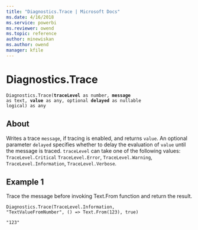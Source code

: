 ```yaml
---
title: "Diagnostics.Trace | Microsoft Docs"
ms.date: 4/16/2018
ms.service: powerbi
ms.reviewer: owend
ms.topic: reference
author: minewiskan
ms.author: owend
manager: kfile
---
```

# Diagnostics.Trace
<code>Diagnostics.Trace(<b>traceLevel</b> as number, <b>message</b> as text, <b>value</b> as any, optional <b>delayed</b> as nullable logical) as any</code>  
## About  
Writes a trace <code>message</code>, if tracing is enabled, and returns <code>value</code>. An optional parameter <code>delayed</code> specifies whether to delay the evaluation of <code>value</code> until the message is traced. <code>traceLevel</code> can take one of the following values: <code>TraceLevel.Critical</code> <code>TraceLevel.Error</code>, <code>TraceLevel.Warning</code>, <code>TraceLevel.Information</code>, <code>TraceLevel.Verbose</code>.   
  
## Example 1  
Trace the message before invoking Text.From function and return the result.  
  
<code>Diagnostics.Trace(TraceLevel.Information, "TextValueFromNumber", () => Text.From(123), true)</code>  
  
<code>"123"</code>  
